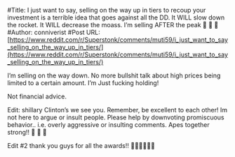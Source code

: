#Title: I just want to say, selling on the way up in tiers to recoup your investment is a terrible idea that goes against all the DD. It WILL slow down the rocket. It WILL decrease the moass. I’m selling AFTER the peak 🚀 🚀 🚀
#Author: conniverist
#Post URL: [https://www.reddit.com/r/Superstonk/comments/muti59/i_just_want_to_say_selling_on_the_way_up_in_tiers/](https://www.reddit.com/r/Superstonk/comments/muti59/i_just_want_to_say_selling_on_the_way_up_in_tiers/)


I’m selling on the way down. No more bullshit talk about high prices being limited to a certain amount. I’m Just fucking holding! 

Not financial advice.

Edit: shillary Clinton’s we see you. Remember, be excellent to each other! Im not here to argue or insult people. Please help by downvoting promiscuous behavior..  i.e. overly aggressive or insulting comments. Apes together strong!! 🦍 🚀 🍌

Edit #2 thank you guys for all the awards!! 🙏🙏🙏🙌🙌🙌